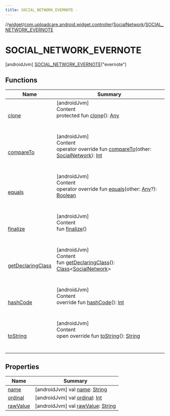 ```yaml
---
title: SOCIAL_NETWORK_EVERNOTE -
---
```

//[widget](../../../index.md)/[com.uploadcare.android.widget.controller](../../index.md)/[SocialNetwork](../index.md)/[SOCIAL_NETWORK_EVERNOTE](index.md)



# SOCIAL_NETWORK_EVERNOTE  
 [androidJvm] [SOCIAL_NETWORK_EVERNOTE](index.md)("evernote")  
   


## Functions  
  
|  Name|  Summary| 
|---|---|
| <a name="kotlin/Enum/clone/#/PointingToDeclaration/"></a>[clone](../../../com.uploadcare.android.widget.viewmodels/-media-type/-v-i-d-e-o/index.md#%5Bkotlin%2FEnum%2Fclone%2F%23%2FPointingToDeclaration%2F%5D%2FFunctions%2F814613827)| <a name="kotlin/Enum/clone/#/PointingToDeclaration/"></a>[androidJvm]  <br>Content  <br>protected fun [clone](../../../com.uploadcare.android.widget.viewmodels/-media-type/-v-i-d-e-o/index.md#%5Bkotlin%2FEnum%2Fclone%2F%23%2FPointingToDeclaration%2F%5D%2FFunctions%2F814613827)(): [Any](https://kotlinlang.org/api/latest/jvm/stdlib/kotlin/-any/index.html)  <br><br><br>
| <a name="kotlin/Enum/compareTo/#com.uploadcare.android.widget.controller.SocialNetwork/PointingToDeclaration/"></a>[compareTo](../-s-o-c-i-a-l_-n-e-t-w-o-r-k_-f-i-l-e/index.md#%5Bkotlin%2FEnum%2FcompareTo%2F%23com.uploadcare.android.widget.controller.SocialNetwork%2FPointingToDeclaration%2F%5D%2FFunctions%2F814613827)| <a name="kotlin/Enum/compareTo/#com.uploadcare.android.widget.controller.SocialNetwork/PointingToDeclaration/"></a>[androidJvm]  <br>Content  <br>operator override fun [compareTo](../-s-o-c-i-a-l_-n-e-t-w-o-r-k_-f-i-l-e/index.md#%5Bkotlin%2FEnum%2FcompareTo%2F%23com.uploadcare.android.widget.controller.SocialNetwork%2FPointingToDeclaration%2F%5D%2FFunctions%2F814613827)(other: [SocialNetwork](../index.md)): [Int](https://kotlinlang.org/api/latest/jvm/stdlib/kotlin/-int/index.html)  <br><br><br>
| <a name="kotlin/Enum/equals/#kotlin.Any?/PointingToDeclaration/"></a>[equals](../../../com.uploadcare.android.widget.viewmodels/-media-type/-v-i-d-e-o/index.md#%5Bkotlin%2FEnum%2Fequals%2F%23kotlin.Any%3F%2FPointingToDeclaration%2F%5D%2FFunctions%2F814613827)| <a name="kotlin/Enum/equals/#kotlin.Any?/PointingToDeclaration/"></a>[androidJvm]  <br>Content  <br>operator override fun [equals](../../../com.uploadcare.android.widget.viewmodels/-media-type/-v-i-d-e-o/index.md#%5Bkotlin%2FEnum%2Fequals%2F%23kotlin.Any%3F%2FPointingToDeclaration%2F%5D%2FFunctions%2F814613827)(other: [Any](https://kotlinlang.org/api/latest/jvm/stdlib/kotlin/-any/index.html)?): [Boolean](https://kotlinlang.org/api/latest/jvm/stdlib/kotlin/-boolean/index.html)  <br><br><br>
| <a name="kotlin/Enum/finalize/#/PointingToDeclaration/"></a>[finalize](../../../com.uploadcare.android.widget.viewmodels/-media-type/-v-i-d-e-o/index.md#%5Bkotlin%2FEnum%2Ffinalize%2F%23%2FPointingToDeclaration%2F%5D%2FFunctions%2F814613827)| <a name="kotlin/Enum/finalize/#/PointingToDeclaration/"></a>[androidJvm]  <br>Content  <br>fun [finalize](../../../com.uploadcare.android.widget.viewmodels/-media-type/-v-i-d-e-o/index.md#%5Bkotlin%2FEnum%2Ffinalize%2F%23%2FPointingToDeclaration%2F%5D%2FFunctions%2F814613827)()  <br><br><br>
| <a name="kotlin/Enum/getDeclaringClass/#/PointingToDeclaration/"></a>[getDeclaringClass](../../../com.uploadcare.android.widget.viewmodels/-media-type/-v-i-d-e-o/index.md#%5Bkotlin%2FEnum%2FgetDeclaringClass%2F%23%2FPointingToDeclaration%2F%5D%2FFunctions%2F814613827)| <a name="kotlin/Enum/getDeclaringClass/#/PointingToDeclaration/"></a>[androidJvm]  <br>Content  <br>fun [getDeclaringClass](../../../com.uploadcare.android.widget.viewmodels/-media-type/-v-i-d-e-o/index.md#%5Bkotlin%2FEnum%2FgetDeclaringClass%2F%23%2FPointingToDeclaration%2F%5D%2FFunctions%2F814613827)(): [Class](https://developer.android.com/reference/kotlin/java/lang/Class.html)<[SocialNetwork](../index.md)>  <br><br><br>
| <a name="kotlin/Enum/hashCode/#/PointingToDeclaration/"></a>[hashCode](../../../com.uploadcare.android.widget.viewmodels/-media-type/-v-i-d-e-o/index.md#%5Bkotlin%2FEnum%2FhashCode%2F%23%2FPointingToDeclaration%2F%5D%2FFunctions%2F814613827)| <a name="kotlin/Enum/hashCode/#/PointingToDeclaration/"></a>[androidJvm]  <br>Content  <br>override fun [hashCode](../../../com.uploadcare.android.widget.viewmodels/-media-type/-v-i-d-e-o/index.md#%5Bkotlin%2FEnum%2FhashCode%2F%23%2FPointingToDeclaration%2F%5D%2FFunctions%2F814613827)(): [Int](https://kotlinlang.org/api/latest/jvm/stdlib/kotlin/-int/index.html)  <br><br><br>
| <a name="kotlin/Enum/toString/#/PointingToDeclaration/"></a>[toString](../../../com.uploadcare.android.widget.viewmodels/-media-type/-v-i-d-e-o/index.md#%5Bkotlin%2FEnum%2FtoString%2F%23%2FPointingToDeclaration%2F%5D%2FFunctions%2F814613827)| <a name="kotlin/Enum/toString/#/PointingToDeclaration/"></a>[androidJvm]  <br>Content  <br>open override fun [toString](../../../com.uploadcare.android.widget.viewmodels/-media-type/-v-i-d-e-o/index.md#%5Bkotlin%2FEnum%2FtoString%2F%23%2FPointingToDeclaration%2F%5D%2FFunctions%2F814613827)(): [String](https://kotlinlang.org/api/latest/jvm/stdlib/kotlin/-string/index.html)  <br><br><br>


## Properties  
  
|  Name|  Summary| 
|---|---|
| <a name="com.uploadcare.android.widget.controller/SocialNetwork.SOCIAL_NETWORK_EVERNOTE/name/#/PointingToDeclaration/"></a>[name](name.md)| <a name="com.uploadcare.android.widget.controller/SocialNetwork.SOCIAL_NETWORK_EVERNOTE/name/#/PointingToDeclaration/"></a> [androidJvm] val [name](name.md): [String](https://kotlinlang.org/api/latest/jvm/stdlib/kotlin/-string/index.html)   <br>
| <a name="com.uploadcare.android.widget.controller/SocialNetwork.SOCIAL_NETWORK_EVERNOTE/ordinal/#/PointingToDeclaration/"></a>[ordinal](ordinal.md)| <a name="com.uploadcare.android.widget.controller/SocialNetwork.SOCIAL_NETWORK_EVERNOTE/ordinal/#/PointingToDeclaration/"></a> [androidJvm] val [ordinal](ordinal.md): [Int](https://kotlinlang.org/api/latest/jvm/stdlib/kotlin/-int/index.html)   <br>
| <a name="com.uploadcare.android.widget.controller/SocialNetwork.SOCIAL_NETWORK_EVERNOTE/rawValue/#/PointingToDeclaration/"></a>[rawValue](raw-value.md)| <a name="com.uploadcare.android.widget.controller/SocialNetwork.SOCIAL_NETWORK_EVERNOTE/rawValue/#/PointingToDeclaration/"></a> [androidJvm] val [rawValue](raw-value.md): [String](https://kotlinlang.org/api/latest/jvm/stdlib/kotlin/-string/index.html)   <br>

